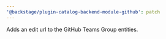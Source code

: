 ```yaml
---
'@backstage/plugin-catalog-backend-module-github': patch
---
```


Adds an edit url to the GitHub Teams Group entities.
